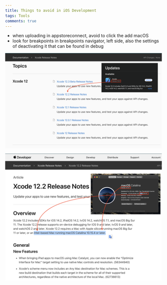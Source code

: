 ```yaml
---
title: Things to avoid in iOS Development
tags: Tools
comments: true
---
```


- when uploading in appstoreconnect, avoid to click the add macOS
- look for breakpoints in breakpoints navigator, left side, also the settings of deactivating it that can be found in debug

![alt text](/assets/img/update-xcode/1.png)



![alt text](/assets/img/update-xcode/2.png)


<br>
<br>
<br>

